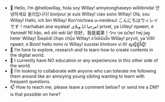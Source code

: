- 👋 Hello, I’m @hellowillay, hola soy Willay! annyeonghaseyo williibnida! 안녕하세요 윌리입니다! bonjour je suis Willay! ciao sono Willay! Olá, sou Willay! Hallo, ich bin Willay! Kon'nichiwa u~ireidesu! こんにちはウィレイです！marhaban ana wyalaa! مرحبا انا ويلاى! privet, ya Uilley! привет, я Уиллей! Nǐ hǎo, wǒ shì wēi lái! 你好，我是威莱！שלום אני ווילי! hej jag heter Willay! S̄wạs̄dī c̄hạn chụ̄̀x Willay! สวัสดีฉันชื่อ Willay! pryvit, ya Villi! привіт, я Віллі! hello mimi ni Willay!  suostei khnhom vi lli! សួស្តីខ្ញុំវីល្លី!
- 👀 I’m here to explore, research and to learn how to create contents in the digital world.
- 🌱 I currently have NO education or any experiences in this other side of the world.
- 💞️ I’m looking to collaborate with anyone who can tolerate me following them around like an annoying young sibling wanting to learn with frequent questions.
- 📫 How to reach me, please leave a comment below? or send me a DM? is that possible on here?

<!---
hellowillay/hellowillay is a ✨ special ✨ repository because its `README.md` (this file) appears on your GitHub profile.
You can click the Preview link to take a look at your changes.
--->
